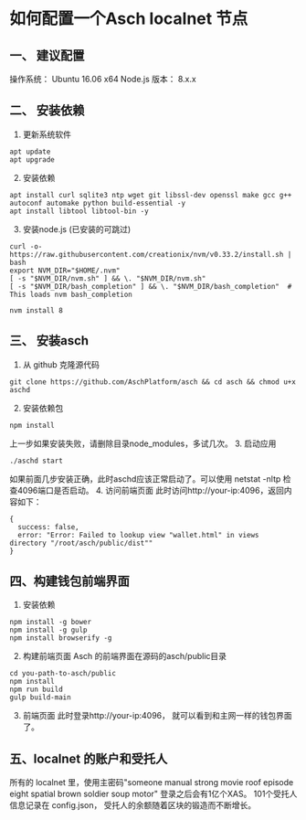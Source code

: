 # 如何配置一个Asch localnet 节点

## 一、 建议配置

操作系统： Ubuntu 16.06 x64
Node.js 版本： 8.x.x

## 二、 安装依赖

1. 更新系统软件
```
apt update 
apt upgrade
```
2. 安装依赖
```
apt install curl sqlite3 ntp wget git libssl-dev openssl make gcc g++ autoconf automake python build-essential -y
apt install libtool libtool-bin -y
```
3. 安装node.js (已安装的可跳过)
```
curl -o- https://raw.githubusercontent.com/creationix/nvm/v0.33.2/install.sh | bash
export NVM_DIR="$HOME/.nvm"
[ -s "$NVM_DIR/nvm.sh" ] && \. "$NVM_DIR/nvm.sh" 
[ -s "$NVM_DIR/bash_completion" ] && \. "$NVM_DIR/bash_completion"  # This loads nvm bash_completion

nvm install 8
```

## 三、 安装asch 
1. 从 github 克隆源代码
```
git clone https://github.com/AschPlatform/asch && cd asch && chmod u+x aschd
```
2. 安装依赖包
```
npm install
```
上一步如果安装失败，请删除目录node_modules，多试几次。
3. 启动应用
```
./aschd start 
```
如果前面几步安装正确，此时aschd应该正常启动了。可以使用 netstat -nltp 检查4096端口是否启动。
4. 访问前端页面
此时访问http://your-ip:4096，返回内容如下：
```
{
  success: false,
  error: "Error: Failed to lookup view "wallet.html" in views directory "/root/asch/public/dist""
}
```

## 四、构建钱包前端界面

1. 安装依赖
```
npm install -g bower
npm install -g gulp
npm install browserify -g
```
2. 构建前端页面
Asch 的前端界面在源码的asch/public目录
```
cd you-path-to-asch/public
npm install
npm run build
gulp build-main
```
3. 前端页面
此时登录http://your-ip:4096， 就可以看到和主网一样的钱包界面了。

## 五、localnet 的账户和受托人

所有的 localnet 里，使用主密码"someone manual strong movie roof episode eight spatial brown soldier soup motor" 登录之后会有1亿个XAS。 101个受托人信息记录在 config.json， 受托人的余额随着区块的锻造而不断增长。